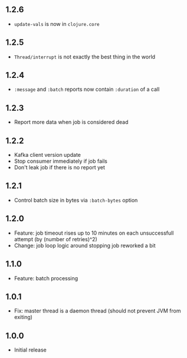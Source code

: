 ## 1.2.6

* `update-vals` is now in `clojure.core`

## 1.2.5

* `Thread/interrupt` is not exactly the best thing in the world

## 1.2.4

* `:message` and `:batch` reports now contain `:duration` of a call

## 1.2.3

* Report more data when job is considered dead

## 1.2.2

* Kafka client version update
* Stop consumer immediately if job fails
* Don't leak job if there is no report yet

## 1.2.1

* Control batch size in bytes via `:batch-bytes` option

## 1.2.0

* Feature: job timeout rises up to 10 minutes on each unsuccessfull attempt (by
  (number of retries)^2)
* Change: job loop logic around stopping job reworked a bit

## 1.1.0

* Feature: batch processing

## 1.0.1

* Fix: master thread is a daemon thread (should not prevent JVM from exiting)

## 1.0.0

* Initial release
